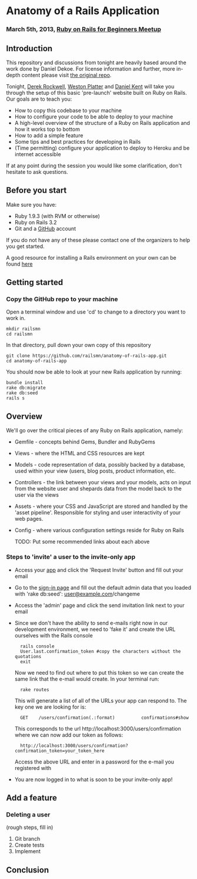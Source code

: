# Anatomy of a Rails Application
### March 5th, 2013, [Ruby on Rails for Beginners Meetup](http://www.rails.mn)

## Introduction
This repository and discussions from tonight are heavily based around the work done by Daniel Dekoe. For license information and further, more in-depth content please visit [the original repo](https://github.com/RailsApps/rails-prelaunch-signup). 

Tonight, [Derek Rockwell](http://www.derekrockwell.com), [Weston Platter](http://www.twitter.com/westonplatter) and [Daniel Kent](http://www.twitter.com/thatdankent) will take you through the setup of this basic 'pre-launch' website built on Ruby on Rails. Our goals are to teach you:
* How to copy this codebase to your machine
* How to configure your code to be able to deploy to your machine
* A high-level overview of the structure of a Ruby on Rails application and how it works top to bottom
* How to add a simple feature
* Some tips and best practices for developing in Rails
* (Time permitting) configure your application to deploy to Heroku and be internet accessible

If at any point during the session you would like some clarification, don't hesitate to ask questions.

## Before you start
Make sure you have:
* Ruby 1.9.3 (with RVM or otherwise)
* Ruby on Rails 3.2
* Git and a [GitHub](https://github.com/signup/free) account

If you do not have any of these please contact one of the organizers to help you get started.

A good resource for installing a Rails environment on your own can be found [here](http://railsapps.github.com/installing-rails.html)

## Getting started
### Copy the GitHub repo to your machine
Open a terminal window and use 'cd' to change to a directory you want to work in.

	mkdir railsmn
	cd railsmn

In that directory, pull down your own copy of this repository 

	git clone https://github.com/railsmn/anatomy-of-rails-app.git
	cd anatomy-of-rails-app

You should now be able to look at your new Rails application by running:
	
	bundle install
	rake db:migrate
	rake db:seed
	rails s


## Overview
We'll go over the critical pieces of any Ruby on Rails application, namely:
* Gemfile - concepts behind Gems, Bundler and RubyGems
* Views - where the HTML and CSS resources are kept
* Models - code representation of data, possibly backed by a database, used within your view (users, blog posts, product information, etc. 
* Controllers - the link between your views and your models, acts on input from the website user and shepards data from the model back to the user via the views
* Assets - where your CSS and JavaScript are stored and handled by the 'asset pipeline'. Responsible for styling and user interactivity of your web pages.
* Config - where various configuration settings reside for Ruby on Rails

	TODO: Put some recommended links about each above

### Steps to 'invite' a user to the invite-only app

* Access your [app](http://localhost:3000) and click the 'Request Invite' button and fill out your email
* Go to the [sign-in page](http://localhost:3000/users/sign_in) and fill out the default admin data that you loaded with 'rake db:seed': user@example.com/changeme
* Access the 'admin' page and click the send invitation link next to your email
* Since we don't have the ability to send e-mails right now in our development environment, we need to 'fake it' and create the URL ourselves with the Rails console
	
		rails console
		User.last.confirmation_token #copy the characters without the quotations
		exit

	Now we need to find out where to put this token so we can create the same link that the e-mail would create. In your terminal run:

		rake routes

	This will generate a list of all of the URLs your app can respond to. The key one we are looking for is:

		GET    /users/confirmation(.:format)          confirmations#show

	This corresponds to the url http://localhost:3000/users/confirmation where we can now add our token as follows:

		http://localhost:3000/users/confirmation?confirmation_token=your_token_here

	Access the above URL and enter in a password for the e-mail you registered with

* You are now logged in to what is soon to be your invite-only app!


## Add a feature
### Deleting a user
(rough steps, fill in)

1. Git branch
2. Create tests
3. Implement

## Conclusion	
	